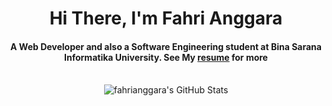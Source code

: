 <div align="center">
<h1 align="center">Hi There, I'm Fahri Anggara</h1>
<h4 align="center">A Web Developer and also a Software Engineering student at Bina Sarana Informatika University. See My <a href="#" target="_blank">resume</a> for more</h4>
<br>
<!-- <img src="https://github-readme-stats.vercel.app/api/top-langs/?username=fahrianggara&theme=dark&show_icons=true&hide_border=true&layout=compact" alt="fahrianggara's GitHub Stats" /> -->
<img src="https://github-readme-streak-stats.herokuapp.com/?user=fahrianggara&theme=dark&hide_border=true" alt="fahrianggara's GitHub Stats" />
</div>
